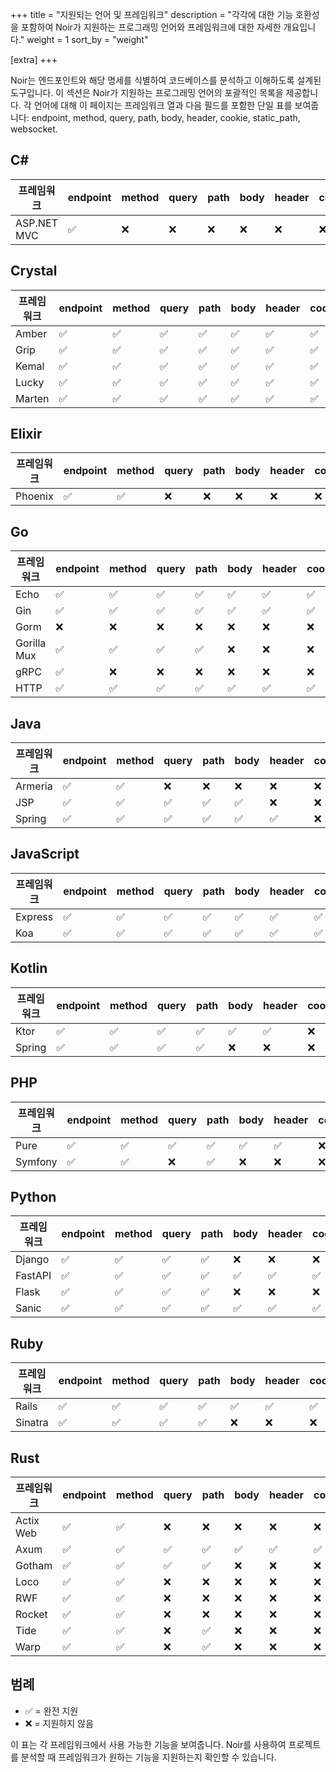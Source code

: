+++
title = "지원되는 언어 및 프레임워크"
description = "각각에 대한 기능 호환성을 포함하여 Noir가 지원하는 프로그래밍 언어와 프레임워크에 대한 자세한 개요입니다."
weight = 1
sort_by = "weight"

[extra]
+++

Noir는 엔드포인트와 해당 명세를 식별하여 코드베이스를 분석하고 이해하도록 설계된 도구입니다. 이 섹션은 Noir가 지원하는 프로그래밍 언어의 포괄적인 목록을 제공합니다. 각 언어에 대해 이 페이지는 프레임워크 열과 다음 필드를 포함한 단일 표를 보여줍니다: endpoint, method, query, path, body, header, cookie, static_path, websocket.

## C#

| 프레임워크 | endpoint | method | query | path | body | header | cookie | static_path | websocket |
|-----------|----------|--------|-------|------|------|--------|--------|-------------|-----------|
| ASP.NET MVC | ✅ | ❌ | ❌ | ❌ | ❌ | ❌ | ❌ | ❌ | ❌ |

## Crystal

| 프레임워크 | endpoint | method | query | path | body | header | cookie | static_path | websocket |
|-----------|----------|--------|-------|------|------|--------|--------|-------------|-----------|
| Amber | ✅ | ✅ | ✅ | ✅ | ✅ | ✅ | ✅ | ✅ | ✅ |
| Grip | ✅ | ✅ | ✅ | ✅ | ✅ | ✅ | ✅ | ❌ | ✅ |
| Kemal | ✅ | ✅ | ✅ | ✅ | ✅ | ✅ | ✅ | ✅ | ❌ |
| Lucky | ✅ | ✅ | ✅ | ✅ | ✅ | ✅ | ✅ | ✅ | ❌ |
| Marten | ✅ | ✅ | ✅ | ✅ | ✅ | ✅ | ✅ | ✅ | ❌ |

## Elixir

| 프레임워크 | endpoint | method | query | path | body | header | cookie | static_path | websocket |
|-----------|----------|--------|-------|------|------|--------|--------|-------------|-----------|
| Phoenix | ✅ | ✅ | ❌ | ❌ | ❌ | ❌ | ❌ | ❌ | ✅ |

## Go

| 프레임워크 | endpoint | method | query | path | body | header | cookie | static_path | websocket |
|-----------|----------|--------|-------|------|------|--------|--------|-------------|-----------|
| Echo | ✅ | ✅ | ✅ | ✅ | ✅ | ✅ | ✅ | ❌ | ❌ |
| Gin | ✅ | ✅ | ✅ | ✅ | ✅ | ✅ | ✅ | ❌ | ❌ |
| Gorm | ❌ | ❌ | ❌ | ❌ | ❌ | ❌ | ❌ | ❌ | ❌ |
| Gorilla Mux | ✅ | ✅ | ✅ | ✅ | ❌ | ❌ | ❌ | ❌ | ❌ |
| gRPC | ✅ | ❌ | ❌ | ❌ | ❌ | ❌ | ❌ | ❌ | ❌ |
| HTTP | ✅ | ✅ | ✅ | ✅ | ✅ | ✅ | ✅ | ❌ | ❌ |

## Java

| 프레임워크 | endpoint | method | query | path | body | header | cookie | static_path | websocket |
|-----------|----------|--------|-------|------|------|--------|--------|-------------|-----------|
| Armeria | ✅ | ✅ | ❌ | ❌ | ❌ | ❌ | ❌ | ❌ | ❌ |
| JSP | ✅ | ✅ | ✅ | ✅ | ✅ | ❌ | ❌ | ✅ | ❌ |
| Spring | ✅ | ✅ | ✅ | ✅ | ✅ | ✅ | ❌ | ❌ | ❌ |

## JavaScript

| 프레임워크 | endpoint | method | query | path | body | header | cookie | static_path | websocket |
|-----------|----------|--------|-------|------|------|--------|--------|-------------|-----------|
| Express | ✅ | ✅ | ✅ | ✅ | ✅ | ✅ | ✅ | ✅ | ❌ |
| Koa | ✅ | ✅ | ✅ | ✅ | ✅ | ✅ | ✅ | ❌ | ❌ |

## Kotlin

| 프레임워크 | endpoint | method | query | path | body | header | cookie | static_path | websocket |
|-----------|----------|--------|-------|------|------|--------|--------|-------------|-----------|
| Ktor | ✅ | ✅ | ✅ | ✅ | ✅ | ✅ | ❌ | ❌ | ❌ |
| Spring | ✅ | ✅ | ✅ | ✅ | ❌ | ❌ | ❌ | ❌ | ❌ |

## PHP

| 프레임워크 | endpoint | method | query | path | body | header | cookie | static_path | websocket |
|-----------|----------|--------|-------|------|------|--------|--------|-------------|-----------|
| Pure | ✅ | ✅ | ✅ | ✅ | ✅ | ✅ | ❌ | ✅ | ❌ |
| Symfony | ✅ | ✅ | ❌ | ✅ | ❌ | ❌ | ❌ | ❌ | ❌ |

## Python

| 프레임워크 | endpoint | method | query | path | body | header | cookie | static_path | websocket |
|-----------|----------|--------|-------|------|------|--------|--------|-------------|-----------|
| Django | ✅ | ✅ | ✅ | ✅ | ❌ | ❌ | ❌ | ✅ | ❌ |
| FastAPI | ✅ | ✅ | ✅ | ✅ | ✅ | ✅ | ✅ | ✅ | ❌ |
| Flask | ✅ | ✅ | ✅ | ✅ | ❌ | ❌ | ❌ | ✅ | ❌ |
| Sanic | ✅ | ✅ | ✅ | ✅ | ✅ | ✅ | ✅ | ❌ | ✅ |

## Ruby

| 프레임워크 | endpoint | method | query | path | body | header | cookie | static_path | websocket |
|-----------|----------|--------|-------|------|------|--------|--------|-------------|-----------|
| Rails | ✅ | ✅ | ✅ | ✅ | ✅ | ✅ | ✅ | ✅ | ❌ |
| Sinatra | ✅ | ✅ | ✅ | ✅ | ❌ | ❌ | ❌ | ❌ | ❌ |

## Rust

| 프레임워크 | endpoint | method | query | path | body | header | cookie | static_path | websocket |
|-----------|----------|--------|-------|------|------|--------|--------|-------------|-----------|
| Actix Web | ✅ | ✅ | ❌ | ❌ | ❌ | ❌ | ❌ | ❌ | ❌ |
| Axum | ✅ | ✅ | ✅ | ✅ | ✅ | ✅ | ✅ | ❌ | ❌ |
| Gotham | ✅ | ✅ | ✅ | ✅ | ❌ | ❌ | ❌ | ❌ | ❌ |
| Loco | ✅ | ✅ | ❌ | ❌ | ❌ | ❌ | ❌ | ❌ | ❌ |
| RWF | ✅ | ✅ | ❌ | ❌ | ❌ | ❌ | ❌ | ❌ | ❌ |
| Rocket | ✅ | ✅ | ❌ | ❌ | ❌ | ❌ | ❌ | ❌ | ❌ |
| Tide | ✅ | ✅ | ❌ | ✅ | ❌ | ❌ | ❌ | ❌ | ❌ |
| Warp | ✅ | ✅ | ❌ | ✅ | ❌ | ❌ | ❌ | ❌ | ❌ |

## 범례

* ✅ = 완전 지원
* ❌ = 지원하지 않음

이 표는 각 프레임워크에서 사용 가능한 기능을 보여줍니다. Noir를 사용하여 프로젝트를 분석할 때 프레임워크가 원하는 기능을 지원하는지 확인할 수 있습니다.

